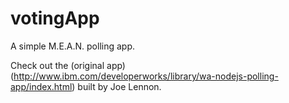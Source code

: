 # votingApp
A simple M.E.A.N. polling app.

Check out the (original app)(http://www.ibm.com/developerworks/library/wa-nodejs-polling-app/index.html) built by Joe Lennon.


